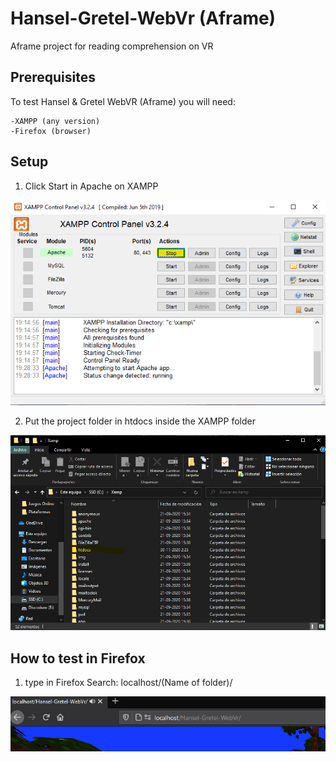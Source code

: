 # Hansel-Gretel-WebVr (Aframe)
Aframe project for reading comprehension on VR

## Prerequisites

To test Hansel & Gretel WebVR (Aframe) you will need:

```
-XAMPP (any version)
-Firefox (browser)
```

## Setup

1. Click Start in Apache on XAMPP

![](imagestutorial/Xampp.PNG)

2. Put the project folder in htdocs inside the XAMPP folder

![](imagestutorial/carpeta.PNG)


## How to test in Firefox

1. type in Firefox Search: localhost/(Name of folder)/

![](imagestutorial/firefox.PNG)

